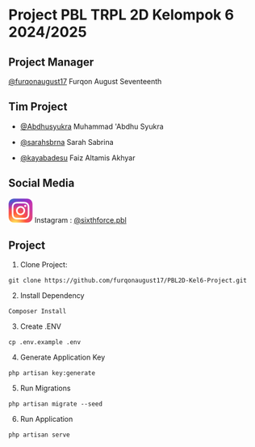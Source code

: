# Project PBL TRPL 2D Kelompok 6 2024/2025

## Project Manager

[@furqonaugust17](https://github.com/furqonaugust17) Furqon August Seventeenth

## Tim Project

- [@Abdhusyukra](https://github.com/Abdhusyukra) Muhammad 'Abdhu Syukra

- [@sarahsbrna](https://github.com/sarahsbrna) Sarah Sabrina

- [@kayabadesu](https://github.com/kayabadesu) Faiz Altamis Akhyar

## Social Media

![instagram](https://github.com/CLorant/readme-social-icons/blob/main/medium/filled/instagram.svg) Instagram : [@sixthforce.pbl](https://www.instagram.com/sixthforce.pbl/)


## Project
1. Clone Project:
```
git clone https://github.com/furqonaugust17/PBL2D-Kel6-Project.git
```

2. Install Dependency
```
Composer Install
```

3. Create .ENV
```
cp .env.example .env
```

4. Generate Application Key
```
php artisan key:generate
```

5. Run Migrations
```
php artisan migrate --seed
```

6. Run Application
```
php artisan serve
```



